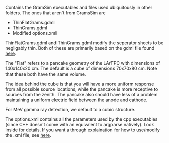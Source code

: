 Contains the GramSim executables and files used ubiquitously in other folders.
The ones that aren't from GramsSim are
* ThinFlatGrams.gdml
* ThinGrams.gdml
* Modified options.xml

ThinFlatGrams.gdml and ThinGrams.gdml modify the seperator sheets to be negligably thin. Both of these are primarily based on the gdml file found [here](https://github.com/wgseligman/GramsSim/blob/master/grams.gdml).

The "Flat" refers to a pancake geometry of the LArTPC with dimensions of 140x140x20 cm. The default is a cube of dimensions 70x70x80 cm. Note that these both have the same volume.

The idea behind the cube is that you will have a more uniform response from all possible source locations, while the pancake is more receptive to sources from the zenith. The pancake also should have less of a problem maintaining a uniform electric field between the anode and cathode.

For MeV gamma ray detection, we default to a cubic structure.

The options.xml contains all the parameters used by the cpp executables (since C++ doesn't come with an equivalent to argparse natively). Look inside for details. If you want a through explaination for how to use/modify the .xml file, see [here](https://github.com/wgseligman/GramsSim/tree/master/util).